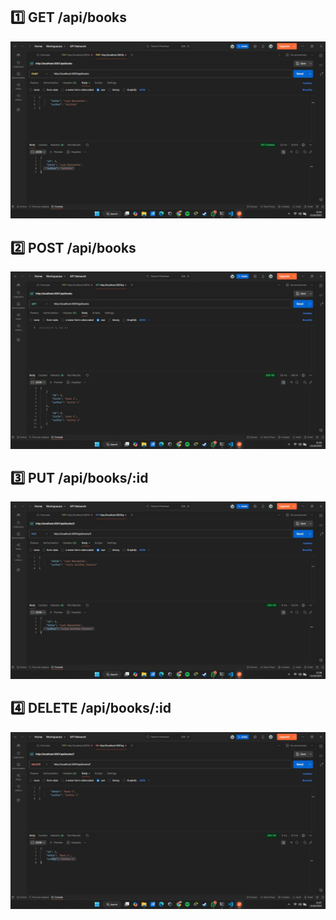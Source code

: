 ## 1️⃣ GET /api/books
![Tampilan Endpoint Create](ss/post.jpg)

## 2️⃣ POST /api/books
![Tampilan Endpoint Read](ss/get.jpg)

## 3️⃣ PUT /api/books/:id
![Tampilan Endpoint Update](ss/put.jpg)


## 4️⃣ DELETE /api/books/:id
![Tampilan Endpoint Delete](ss/delete.jpg)